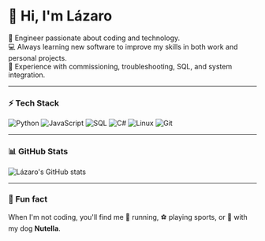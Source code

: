 # 👋 Hi, I'm Lázaro  

🚀 Engineer passionate about coding and technology.  
💻 Always learning new software to improve my skills in both work and personal projects.  
🔧 Experience with commissioning, troubleshooting, SQL, and system integration.  

---

### ⚡ Tech Stack  
![Python](https://img.shields.io/badge/-Python-3776AB?style=flat&logo=python&logoColor=white)
![JavaScript](https://img.shields.io/badge/-JavaScript-F7DF1E?style=flat&logo=javascript&logoColor=black)
![SQL](https://img.shields.io/badge/-SQL-4479A1?style=flat&logo=MySQL&logoColor=white)
![C#](https://img.shields.io/badge/-C%23-239120?style=flat&logo=c-sharp&logoColor=white)
![Linux](https://img.shields.io/badge/-Linux-FCC624?style=flat&logo=linux&logoColor=black)
![Git](https://img.shields.io/badge/-Git-F05032?style=flat&logo=git&logoColor=white)

---

### 📊 GitHub Stats  
![Lázaro's GitHub stats](https://github-readme-stats.vercel.app/api?username=lazarodias1&show_icons=true&theme=tokyonight)

---

### 🎯 Fun fact  
When I'm not coding, you'll find me 🏃 running, ⚽ playing sports, or 🐶 with my dog **Nutella**.  
